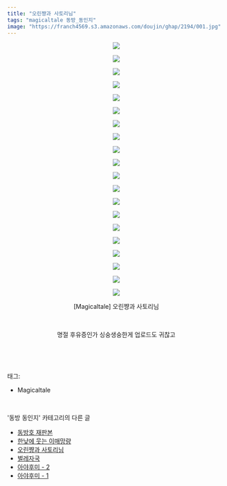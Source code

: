 ```yaml
---
title: "오린쨩과 사토리님"
tags: "magicaltale 동방_동인지"
image: "https://franch4569.s3.amazonaws.com/doujin/ghap/2194/001.jpg"
---
```

<div class="article">
<p style="text-align: center; clear: none; float: none;"><img src="{{ site.imgserver2 }}/ghap/2194/001.jpg"/></p>
<p style="text-align: center; clear: none; float: none;"><img src="{{ site.imgserver2 }}/ghap/2194/002.jpg"/></p>
<p style="text-align: center; clear: none; float: none;"><img src="{{ site.imgserver2 }}/ghap/2194/003.jpg"/></p>
<p style="text-align: center; clear: none; float: none;"><img src="{{ site.imgserver2 }}/ghap/2194/004.jpg"/></p>
<p style="text-align: center; clear: none; float: none;"><img src="{{ site.imgserver2 }}/ghap/2194/005.jpg"/></p>
<p style="text-align: center; clear: none; float: none;"><img src="{{ site.imgserver2 }}/ghap/2194/006.jpg"/></p>
<p style="text-align: center; clear: none; float: none;"><img src="{{ site.imgserver2 }}/ghap/2194/007.jpg"/></p>
<p style="text-align: center; clear: none; float: none;"><img src="{{ site.imgserver2 }}/ghap/2194/008.jpg"/></p>
<p style="text-align: center; clear: none; float: none;"><img src="{{ site.imgserver2 }}/ghap/2194/009.jpg"/></p>
<p style="text-align: center; clear: none; float: none;"><img src="{{ site.imgserver2 }}/ghap/2194/010.jpg"/></p>
<p style="text-align: center; clear: none; float: none;"><img src="{{ site.imgserver2 }}/ghap/2194/011.jpg"/></p>
<p style="text-align: center; clear: none; float: none;"><img src="{{ site.imgserver2 }}/ghap/2194/012.jpg"/></p>
<p style="text-align: center; clear: none; float: none;"><img src="{{ site.imgserver2 }}/ghap/2194/013.jpg"/></p>
<p style="text-align: center; clear: none; float: none;"><img src="{{ site.imgserver2 }}/ghap/2194/014.jpg"/></p>
<p style="text-align: center; clear: none; float: none;"><img src="{{ site.imgserver2 }}/ghap/2194/015.jpg"/></p>
<p style="text-align: center; clear: none; float: none;"><img src="{{ site.imgserver2 }}/ghap/2194/016.jpg"/></p>
<p style="text-align: center; clear: none; float: none;"><img src="{{ site.imgserver2 }}/ghap/2194/017.jpg"/></p>
<p style="text-align: center; clear: none; float: none;"><img src="{{ site.imgserver2 }}/ghap/2194/018.jpg"/></p>
<p style="text-align: center; clear: none; float: none;"><img src="{{ site.imgserver2 }}/ghap/2194/019.jpg"/></p>
<p style="text-align: center; clear: none; float: none;"><img src="{{ site.imgserver2 }}/ghap/2194/020.jpg"/></p>
<p style="text-align: center; clear: none; float: none;">[Magicaltale] 오린쨩과 사토리님</p>
<p style="text-align: center; clear: none; float: none;"><br/></p>
<p style="text-align: center; clear: none; float: none;">명절 후유증인가 싱숭생숭한게 업로드도 귀찮고</p>
<p><br/></p>
</div><br/>
<div class="tagTrail">
<p>태그: </p>
<ul>
<li>Magicaltale</li>
</ul>
</div><br/>
<div class="another">
<p>'동방 동인지' 카테고리의 다른 글</p>
<ul>
<li><a href="/ghap_2196">동방호 재판본</a></li>
<li><a href="/ghap_2195">한낮에 웃는 이매망량</a></li>
<li><a href="/ghap_2194">오린쨩과 사토리님</a></li>
<li><a href="/ghap_2193">벌레자국</a></li>
<li><a href="/ghap_2190">아야후미 - 2</a></li>
<li><a href="/ghap_2189">아야후미 - 1</a></li>
</ul>
</div><br/>
<div class="cb_module cb_fluid">
<div class="cb_wrt cb_profile">
</div><!-- commentList close -->
</div><br/>
